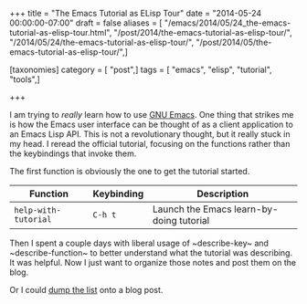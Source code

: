 +++
title = "The Emacs Tutorial as ELisp Tour"
date = "2014-05-24 00:00:00-07:00"
draft = false
aliases = [ "/emacs/2014/05/24_the-emacs-tutorial-as-elisp-tour.html", "/post/2014/the-emacs-tutorial-as-elisp-tour/", "/2014/05/24/the-emacs-tutorial-as-elisp-tour/", "/post/2014/05/the-emacs-tutorial-as-elisp-tour/",]

[taxonomies]
category = [ "post",]
tags = [ "emacs", "elisp", "tutorial", "tools",]

+++

[GNU Emacs]: https://www.gnu.org/software/emacs
I am trying to *really* learn how to use [GNU Emacs][]. One thing that
strikes me is how the Emacs user interface can be thought of as a
client application to an Emacs Lisp API. This is not a revolutionary
thought, but it really stuck in my head. I reread the official
tutorial, focusing on the functions rather than the keybindings that
invoke them.
<!--more-->

The first function is obviously the one to get the tutorial started.

 Function             | Keybinding | Description
----------------------|------------|-----------------------------------------
 `help-with-tutorial` | `C-h t`    | Launch the Emacs learn-by-doing tutorial 

Then I spent a couple days with liberal usage of ~describe-key~ and
~describe-function~ to better understand what the tutorial was
describing. It was helpful. Now I just want to organize those notes
and post them on the blog.

[dump the list]: /post/2014/05/elisp-functions-described-in-the-emacs-tutorial

Or I could [dump the list][] onto a blog post.